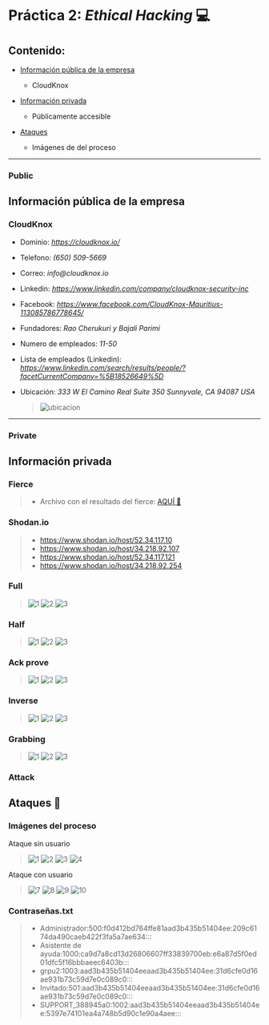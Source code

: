 # Práctica 2: _Ethical Hacking_ :computer:

## Contenido:

- [Información pública de la empresa](#public)
  - CloudKnox
- [Información privada](#private)

  - Públicamente accesible

- [Ataques](#attack)
  - Imágenes de del proceso

---

### Public

## Información pública de la empresa

### CloudKnox

- Dominio: _https://cloudknox.io/_
- Telefono: _(650) 509-5669_
- Correo: _info@cloudknox.io_
- Linkedin: _https://www.linkedin.com/company/cloudknox-security-inc_
- Facebook: _https://www.facebook.com/CloudKnox-Mauritius-113085786778645/_
- Fundadores: _Rao Cherukuri y Bajali Parimi_
- Numero de empleados: _11-50_
- Lista de empleados (Linkedin): _https://www.linkedin.com/search/results/people/?facetCurrentCompany=%5B18526649%5D_

- Ubicación: _333 W El Camino Real Suite 350 Sunnyvale, CA 94087 USA_
  > ![ubicacion](images/cludknox.png)

---

### Private

## Información privada

### Fierce
> - Archivo con el resultado del fierce: [AQUÍ :link:](/Fierce.txt) 

### Shodan.io

> - https://www.shodan.io/host/52.34.117.10
> - https://www.shodan.io/host/34.218.92.107
> - https://www.shodan.io/host/52.34.117.121
> - https://www.shodan.io/host/34.218.92.254

### Full
> ![1](images/full/full1.png) 
> ![2](images/full/full2.png) 
> ![3](images/full/full3.png) 

### Half
> ![1](images/half/half1.png) 
> ![2](images/half/half2.png) 
> ![3](images/half/half3.png) 

### Ack prove
> ![1](images/ack_prove/ack1.png) 
> ![2](images/ack_prove/ack2.png) 
> ![3](images/ack_prove/ack3.png) 

### Inverse
> ![1](images/inverse/inverse1.png) 
> ![2](images/inverse/inverse2.png) 
> ![3](images/inverse/inverse3.png) 

### Grabbing
> ![1](images/grabbing/grabbing1.png) 
> ![2](images/grabbing/grabbing2.png) 
> ![3](images/grabbing/grabbing3.png) 

### Attack

## Ataques :calling:

### Imágenes del proceso

Ataque sin usuario

> ![1](images/attack/captura1.png) 
> ![2](images/attack/captura2.png) 
> ![3](images/attack/captura3.png) 
> ![4](images/attack/captura4.png)

Ataque con usuario

> ![7](images/attack/captura5.png) 
> ![8](images/attack/captura6.png) 
> ![9](images/attack/captura7.png) 
> ![10](images/attack/captura8.png)

### Contraseñas.txt

> - Administrador:500:f0d412bd764ffe81aad3b435b51404ee:209c6174da490caeb422f3fa5a7ae634:::
> - Asistente de ayuda:1000:ca9d7a8cd13d26806607ff33839700eb:e6a87d5f0ed01dfc5f16bbbaeec6403b:::
> - grpu2:1003:aad3b435b51404eeaad3b435b51404ee:31d6cfe0d16ae931b73c59d7e0c089c0:::
> - Invitado:501:aad3b435b51404eeaad3b435b51404ee:31d6cfe0d16ae931b73c59d7e0c089c0:::
> - SUPPORT_388945a0:1002:aad3b435b51404eeaad3b435b51404ee:5397e74101ea4a748b5d90c1e90a4aee:::
